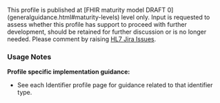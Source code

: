 <p class="request-for-feedback">This profile is published at [FHIR maturity model DRAFT 0](generalguidance.html#maturity-levels) level only.  Input is requested to assess whether this profile has support to proceed with further development, should be retained for further discussion or is no longer needed.  Please comment by raising <a href="https://jira.hl7.org/projects/FHIR/issues">HL7 Jira Issues</a>.</p>

### Usage Notes

**Profile specific implementation guidance:**
- See each Identifier profile page for guidance related to that identifier type.
